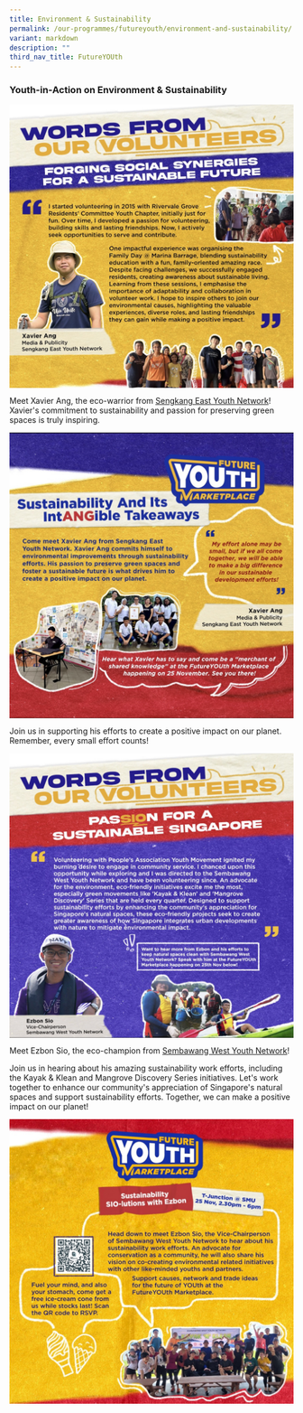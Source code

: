 ```yaml
---
title: Environment & Sustainability
permalink: /our-programmes/futureyouth/environment-and-sustainability/
variant: markdown
description: ""
third_nav_title: FutureYOUth
---
```

### **Youth-in-Action on Environment &amp; Sustainability**


<img style="width:600px" align="center" src="/images/IMG_4177.jpg">

Meet Xavier Ang, the eco-warrior from [Sengkang East Youth Network](https://www.instagram.com/sengkangeastyn/)! Xavier's commitment to sustainability and passion for preserving green spaces is truly inspiring. 

<img style="width:600px" align="center" src="/images/IMG_4176.jpg">

Join us in supporting his efforts to create a positive impact on our planet. Remember, every small effort counts! 

<img style="width:600px" align="center" src="/images/IMG_4178.jpg">

Meet Ezbon Sio, the eco-champion from [Sembawang West Youth Network](https://www.facebook.com/semb.west.yn/)!

Join us in hearing about his amazing sustainability work efforts, including the Kayak &amp; Klean and Mangrove Discovery Series initiatives. Let's work together to enhance our community's appreciation of Singapore's natural spaces and support sustainability efforts. Together, we can make a positive impact on our planet!

<img style="width:600px" align="center" src="/images/IMG_4182.jpg">